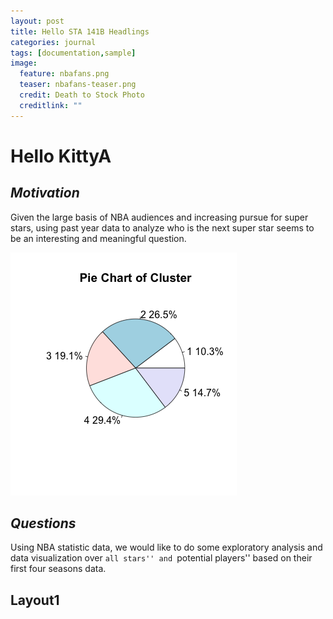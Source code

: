 ```yaml
---
layout: post
title: Hello STA 141B Headlings
categories: journal
tags: [documentation,sample]
image:
  feature: nbafans.png
  teaser: nbafans-teaser.png
  credit: Death to Stock Photo
  creditlink: ""
---
```



# **Hello KittyA**

## _Motivation_

Given the large basis of NBA audiences and increasing pursue for super stars, using past year data to analyze who is the next super star seems to be an interesting and meaningful question.

![Right-aligned image](/images/pieCL.png)


## _Questions_

Using NBA statistic data, we would like to do some exploratory analysis and data visualization over ``all stars'' and ``potential players'' based on their first four seasons data.

## Layout1
